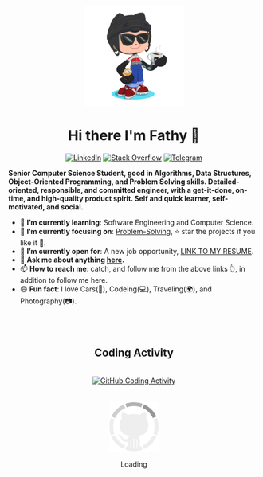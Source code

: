<div align="center">
  <img src="GitHub.png" alt="GitHub Octocat Drinking a Cup of Coffee" height="200">
  <h1>Hi there I'm Fathy 👋</h1>
  <p class="contact">
    <a href="https://www.linkedin.com/in/ahmedfathydev/"><img src="https://img.shields.io/badge/Linkedin-0077b5?style=flat&logo=linkedin" alt="LinkedIn"/></a>
    <a href="https://stackoverflow.com/users/11837259/ahmed-fathy"><img src="https://img.shields.io/badge/Stack Overflow-f48024?style=flat&logo=stackoverflow&logoColor=white" alt="Stack Overflow"/></a>
    <a href="https://t.me/ahmedfathydev"><img src="https://img.shields.io/badge/Telegram-0088cc?style=flat&logo=telegram" alt="Telegram"/></a>
  </p>
</div>
<div align="left">
  <p class="about"><b>Senior Computer Science Student, good in Algorithms, Data Structures, Object-Oriented Programming, and Problem Solving skills. Detailed-oriented, responsible, and committed engineer, with a get-it-done, on-time, and high-quality product spirit. Self and quick learner, self-motivated, and social.</b></p>
  <ul>
    <li>🌱 <b>I’m currently learning</b>: Software Engineering and Computer Science.</li>
    <li>🎯 <b>I’m currently focusing on</b>: <a href="https://github.com/ahmedfathydev/Problem-Solving">Problem-Solving</a>, ⭐️ star the projects if you like it 🤩.</li>
    <li>🤔 <b>I’m currently open for</b>: A new job opportunity, <a href="https://flowcv.io/resume/feedback/lMhKFXfgJjf8">LINK TO MY RESUME</a>.</li>
    <li>💬 <b>Ask me about anything <a href="https://github.com/ahmedfathydev/ahmedfathydev/issues">here</a>.</b></li>
    <li>📫 <b>How to reach me</b>: catch, and follow me from the above links 👆, in addition to follow me here.</li>
    <li>😄 <b>Fun fact</b>: I love Cars(🚗), Codeing(💻), Traveling(🌍), and Photography(📷).</li>
  </ul>
</div>
<div align="center">
  <br>
  <br>
  <h2>Coding Activity</h2>
  <br>
  <a href="https://github.com/anuraghazra/github-readme-stats">
    <img src="https://github-readme-stats.vercel.app/api/?username=ahmedfathydev&show_icons=true&include_all_commits=true&theme=radical" alt="GitHub Coding Activity" height="200"/>
  </a>
  <br>
  <br>
  <br>
  <img src="GitHub.gif" alt="GitHub Octocat Logo" height="100">
  <p>Loading</p>
</div>